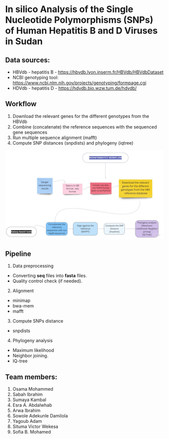 # In silico Analysis of the Single Nucleotide Polymorphisms (SNPs) of Human Hepatitis **B** and **D** Viruses in Sudan


## Data sources:
* HBVdb - hepatitis B - https://hbvdb.lyon.inserm.fr/HBVdb/HBVdbDataset
* NCBI genotyping tool: https://www.ncbi.nlm.nih.gov/projects/genotyping/formpage.cgi
* HDVdb - hepatitis D - https://hdvdb.bio.wzw.tum.de/hdvdb/
## Workflow
1. Download the relevant genes for the different genotypes from the HBVdb
2. Combine (concatenate) the reference sequences with the sequenced gene sequences
3. Run multiple sequence alignment (mafft)
4. Compute SNP distances (snpdists) and phylogeny (iqtree)

![Overview diagram](workflow.jpg)
## Pipeline 
1. Data preprocessing
* Converting **seq** files into **fasta** files.
* Quality control check (if needed).
2. Alignment
* minimap
* bwa-mem
* mafft
3. Compute SNPs distance
* snpdists
4. Phylogeny analysis
* Maximum likelihood 
* Neighbor joining. 
* IQ-tree

## Team members:
1. Osama Mohammed
2. Sabah Ibrahim
3. Sumaya Kambal
4. Esra A. Abdalwhab
5. Arwa Ibrahim
6. Sowole Adekunle Damilola
7. Yagoub Adam
8. Situma Victor Wekesa
9. Sofia B. Mohamed
